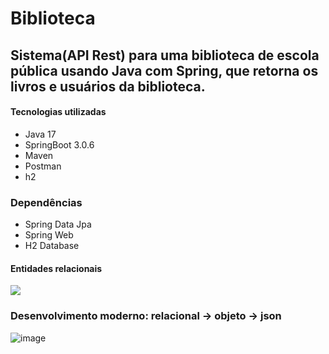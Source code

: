 # Biblioteca
## Sistema(API Rest) para uma biblioteca de escola pública usando Java com Spring, que retorna os livros e usuários da biblioteca.

#### Tecnologias utilizadas
- Java 17
- SpringBoot 3.0.6
- Maven
- Postman 
- h2 
 
 ### Dependências
  - Spring Data Jpa 
  - Spring Web
  - H2 Database 

#### Entidades relacionais

![](https://imgur.com/3A4MAql.png)

### Desenvolvimento moderno: relacional -> objeto -> json

![image](https://imgur.com/olTCfTF.png)

